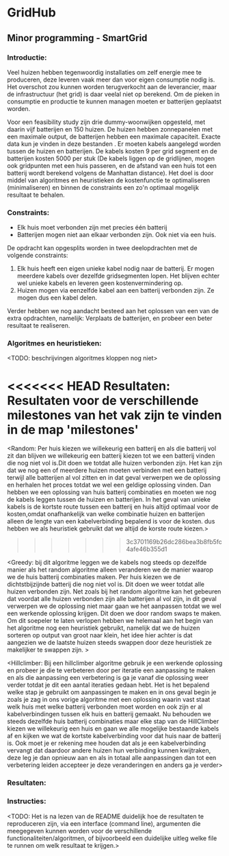 # GridHub
## Minor programming - SmartGrid

### Introductie:
Veel huizen hebben tegenwoordig installaties om zelf energie mee te produceren, deze leveren vaak meer dan voor eigen consumptie nodig is.
Het overschot zou kunnen worden terugverkocht aan de leverancier, maar de infrastructuur (het grid) is daar veelal niet op berekend. Om de pieken in consumptie en productie te kunnen managen moeten er batterijen geplaatst worden.

Voor een feasibility study zijn drie dummy-woonwijken opgesteld, met daarin vijf batterijen en 150 huizen. De huizen hebben zonnepanelen met een maximale output, de batterijen hebben een maximale capaciteit. Exacte data kun je vinden in deze bestanden <LINK NAAR DATA TOEVOEGEN>. Er moeten kabels aangelegd worden tussen de huizen en batterijen. De kabels kosten 9 per grid segment en de batterijen kosten 5000 per stuk (De kabels liggen op de gridlijnen, mogen ook gridpunten met een huis passeren, en de afstand van een huis tot een batterij wordt berekend volgens de Manhattan distance). Het doel is door middel van algoritmes en heuristieken de kostenfunctie te optimaliseren (minimaliseren) en binnen de constraints een zo'n optimaal mogelijk resultaat te behalen.

### Constraints:
- Elk huis moet verbonden zijn met precies één batterij
- Batterijen mogen niet aan elkaar verbonden zijn. Ook niet via een huis.

De opdracht kan opgesplits worden in twee deelopdrachten met de volgende constraints:
1) Elk huis heeft een eigen unieke kabel nodig naar de batterij. Er mogen meerdere kabels over dezelfde gridsegmenten lopen. Het blijven echter wel unieke kabels en leveren geen kostenvermindering op.
2) Huizen mogen via eenzelfde kabel aan een batterij verbonden zijn. Ze mogen dus een kabel delen.

Verder hebben we nog aandacht besteed aan het oplossen van een van de extra opdrachten, namelijk:
Verplaats de batterijen, en probeer een beter resultaat te realiseren.

### Algoritmes en heuristieken:
<TODO: beschrijvingen algoritmes kloppen nog niet>

<<<<<<< HEAD
Resultaten:
Resultaten voor de verschillende milestones van het vak zijn te vinden in de map 'milestones'
=======
<Random: Per huis kiezen we willekeurig een batterij en als die batterij vol zit dan blijven we willekeurig een batterij kiezen tot we een batterij vinden die nog niet vol is.Dit doen we totdat alle huizen verbonden zijn.
Het kan zijn dat we nog een of meerdere huizen moeten verbinden met een batterij terwijl alle batterijen al vol zitten en in dat geval verwerpen we de oplossing en herhalen het proces totdat we wel een geldige oplossing vinden. Dan hebben we een oplossing van huis batterij combinaties en moeten we nog de kabels leggen tussen de huizen en batterijen. In het geval van unieke kabels is de kortste route tussen een batterij en huis altijd optimaal voor de kosten,omdat onafhankelijk van welke combinatie huizen en batterijen alleen de lengte van een kabelverbinding bepalend is voor de kosten. dus hebben we als heuristiek gebruikt dat we altijd de korste route kiezen.> 
>>>>>>> 3c3701169b26dc286bea3b8fb5fc4afe46b355d1

<Greedy: bij dit algoritme leggen we de kabels nog steeds op dezelfde manier als het random algoritme alleen veranderen we de manier waarop we de huis batterij combinaties maken. Per huis kiezen we de dichtstbijzijnde batterij die nog niet vol is.
Dit doen we weer totdat alle huizen verbonden zijn. Net zoals bij het random algoritme kan het gebeuren dat voordat alle huizen verbonden zijn alle batterijen al vol zijn, in dit geval verwerpen we de oplossing niet maar gaan we het aanpassen totdat we wel een werkende oplossing krijgen. Dit doen we door random swaps te maken.
Om dit soepeler te laten verlopen hebben we helemaal aan het begin van het algoritme nog een heuristiek gebruikt, namelijk dat we de huizen sorteren op output van groot naar klein, het idee hier achter is dat aangezien we de laatste huizen steeds swappen door deze heuristiek ze makelijker te swappen zijn. >

<Hillclimber: Bij een hillclimber algoritme gebruik je een werkende oplossing en probeer je die te verbeteren door per iteratie
een aanpassing te maken en als die aanpassing een verbetering is ga je vanaf die oplossing weer verder totdat je dit een aantal iteraties gedaan hebt.
Het is het bepalend welke stap je gebruikt om aanpassingen te maken en in ons geval begin je zoals je zag in ons vorige algoritme met een oplossing waarin vast staat welk huis met welke batterij verbonden moet worden en
ook zijn er al kabelverbindingen tussen elk huis en batterij gemaakt. Nu behouden we steeds dezelfde huis batterij combinaties maar elke stap van de HillClimber
kiezen we willekeurig een huis en gaan we alle mogelijke bestaande kabels af en kijken we wat de kortste kabelverbinding voor dat huis naar de batterij is.
Ook moet je er rekening mee houden dat als je een kabelverbinding vervangt dat daardoor andere huizen hun verbinding kunnen kwijtraken, deze leg je dan opnieuw aan en als in totaal alle aanpassingen dan tot een verbetering leiden accepteer je deze veranderingen en anders ga je verder>

### Resultaten:

### Instructies:
<TODO: Het is na lezen van de README duidelijk hoe de resultaten te reproduceren zijn, via een interface (command line), argumenten die meegegeven kunnen worden voor de verschillende functionaliteiten/algoritmen, of bijvoorbeeld een duidelijke uitleg welke file te runnen om welk resultaat te krijgen.>
